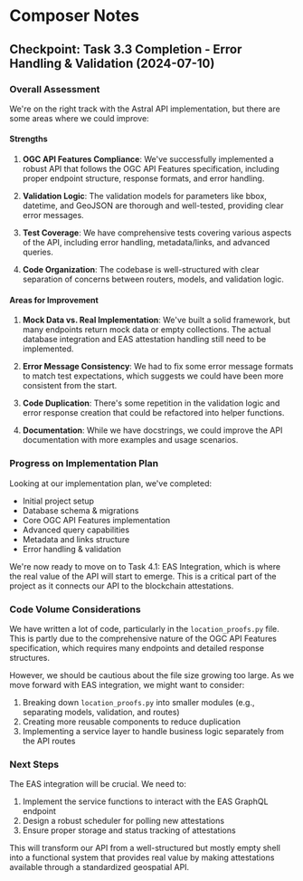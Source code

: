 # Composer Notes

## Checkpoint: Task 3.3 Completion - Error Handling & Validation (2024-07-10)

### Overall Assessment

We're on the right track with the Astral API implementation, but there are some areas where we could improve:

#### Strengths

1. **OGC API Features Compliance**: We've successfully implemented a robust API that follows the OGC API Features specification, including proper endpoint structure, response formats, and error handling.

2. **Validation Logic**: The validation models for parameters like bbox, datetime, and GeoJSON are thorough and well-tested, providing clear error messages.

3. **Test Coverage**: We have comprehensive tests covering various aspects of the API, including error handling, metadata/links, and advanced queries.

4. **Code Organization**: The codebase is well-structured with clear separation of concerns between routers, models, and validation logic.

#### Areas for Improvement

1. **Mock Data vs. Real Implementation**: We've built a solid framework, but many endpoints return mock data or empty collections. The actual database integration and EAS attestation handling still need to be implemented.

2. **Error Message Consistency**: We had to fix some error message formats to match test expectations, which suggests we could have been more consistent from the start.

3. **Code Duplication**: There's some repetition in the validation logic and error response creation that could be refactored into helper functions.

4. **Documentation**: While we have docstrings, we could improve the API documentation with more examples and usage scenarios.

### Progress on Implementation Plan

Looking at our implementation plan, we've completed:
- Initial project setup
- Database schema & migrations
- Core OGC API Features implementation
- Advanced query capabilities
- Metadata and links structure
- Error handling & validation

We're now ready to move on to Task 4.1: EAS Integration, which is where the real value of the API will start to emerge. This is a critical part of the project as it connects our API to the blockchain attestations.

### Code Volume Considerations

We have written a lot of code, particularly in the `location_proofs.py` file. This is partly due to the comprehensive nature of the OGC API Features specification, which requires many endpoints and detailed response structures.

However, we should be cautious about the file size growing too large. As we move forward with EAS integration, we might want to consider:

1. Breaking down `location_proofs.py` into smaller modules (e.g., separating models, validation, and routes)
2. Creating more reusable components to reduce duplication
3. Implementing a service layer to handle business logic separately from the API routes

### Next Steps

The EAS integration will be crucial. We need to:
1. Implement the service functions to interact with the EAS GraphQL endpoint
2. Design a robust scheduler for polling new attestations
3. Ensure proper storage and status tracking of attestations

This will transform our API from a well-structured but mostly empty shell into a functional system that provides real value by making attestations available through a standardized geospatial API.
